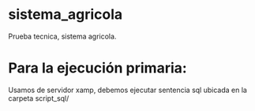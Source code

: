 # sistema_agricola
Prueba tecnica, sistema agricola.


# Para la ejecución primaria:
Usamos de servidor xamp, debemos ejecutar sentencia sql ubicada en la carpeta script_sql/

